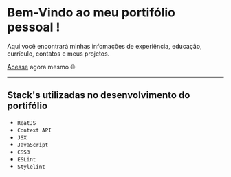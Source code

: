 # Bem-Vindo ao meu portifólio pessoal !

Aqui você encontrará minhas infomações de experiência, educação, currículo, contatos e meus projetos.

[Acesse](https://thiagomartins367.github.io) agora mesmo :globe_with_meridians:

---

## Stack's utilizadas no desenvolvimento do portifólio

- `ReatJS`
- `Context API`
- `JSX`
- `JavaScript`
- `CSS3`
- `ESLint`
- `Stylelint`
